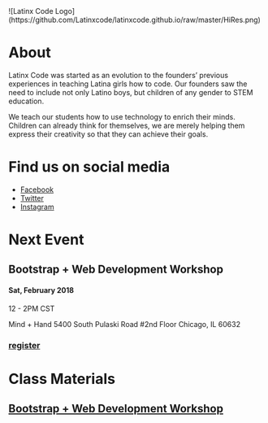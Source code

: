 <link rel="shortcut icon" type="image/x-icon" href="favicon.png">
![Latinx Code Logo](https://github.com/Latinxcode/latinxcode.github.io/raw/master/HiRes.png)

# About
Latinx Code was started as an evolution to the founders’ previous experiences in teaching Latina girls how to code. Our founders saw the need to include not only Latino boys, but children of any gender to STEM education.

We teach our students how to use technology to enrich their minds. Children can already think for themselves, we are merely helping them express their creativity so that they can achieve their goals.

# Find us on social media
* [Facebook](http://www.facebook.com/latinxcode)
* [Twitter](http://twitter.com/latinxcode)
* [Instagram](https://www.instagram.com/latinxcode/)

# Next Event
## Bootstrap + Web Development Workshop
#### Sat, February 2018

12 - 2PM CST

Mind + Hand
5400 South Pulaski Road
#2nd Floor
Chicago, IL 60632

### [register](https://www.eventbrite.com/e/bootstrap-web-development-workshop-tickets-42284606396?aff=efbeventtix)

# Class Materials
## [Bootstrap + Web Development Workshop](https://github.com/Latinxcode/Bootstrap)
